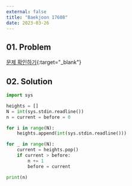 ```yaml
---
external: false
title: "Baekjoon 17608"
date: 2023-03-26
---
```


## 01. Problem

[문제 확인하기](https://www.acmicpc.net/problem/17608){:target="_blank"}

## 02. Solution

```Python
import sys

heights = []
N = int(sys.stdin.readline())
n = current = before = 0

for i in range(N):
    heights.append(int(sys.stdin.readline()))

for _ in range(N):
    current = heights.pop()
    if current > before:
        n += 1
        before = current

print(n)
```
